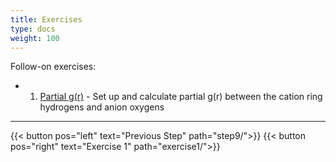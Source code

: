 ```yaml
---
title: Exercises
type: docs
weight: 100
---
```


Follow-on exercises:

- 1. [Partial g(r)](../exercise1/) - Set up and calculate partial g(r) between the cation ring hydrogens and anion oxygens

* * *
{{< button pos="left" text="Previous Step" path="step9/">}}
{{< button pos="right" text="Exercise 1" path="exercise1/">}}
